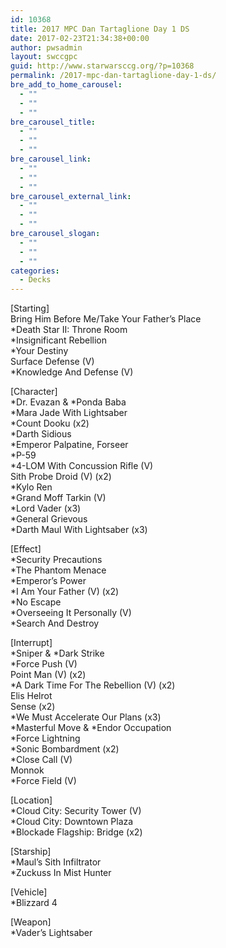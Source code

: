 ```yaml
---
id: 10368
title: 2017 MPC Dan Tartaglione Day 1 DS
date: 2017-02-23T21:34:38+00:00
author: pwsadmin
layout: swccgpc
guid: http://www.starwarsccg.org/?p=10368
permalink: /2017-mpc-dan-tartaglione-day-1-ds/
bre_add_to_home_carousel:
  - ""
  - ""
  - ""
bre_carousel_title:
  - ""
  - ""
  - ""
bre_carousel_link:
  - ""
  - ""
  - ""
bre_carousel_external_link:
  - ""
  - ""
  - ""
bre_carousel_slogan:
  - ""
  - ""
  - ""
categories:
  - Decks
---
```

[Starting]  
Bring Him Before Me/Take Your Father&#8217;s Place  
*Death Star II: Throne Room  
*Insignificant Rebellion  
*Your Destiny  
Surface Defense (V)  
*Knowledge And Defense (V)

[Character]  
\*Dr. Evazan & \*Ponda Baba  
*Mara Jade With Lightsaber  
*Count Dooku (x2)  
*Darth Sidious  
*Emperor Palpatine, Forseer  
*P-59  
*4-LOM With Concussion Rifle (V)  
Sith Probe Droid (V) (x2)  
*Kylo Ren  
*Grand Moff Tarkin (V)  
*Lord Vader (x3)  
*General Grievous  
*Darth Maul With Lightsaber (x3)

[Effect]  
*Security Precautions  
*The Phantom Menace  
*Emperor&#8217;s Power  
*I Am Your Father (V) (x2)  
*No Escape  
*Overseeing It Personally (V)  
*Search And Destroy

[Interrupt]  
\*Sniper & \*Dark Strike  
*Force Push (V)  
Point Man (V) (x2)  
*A Dark Time For The Rebellion (V) (x2)  
Elis Helrot  
Sense (x2)  
*We Must Accelerate Our Plans (x3)  
\*Masterful Move & \*Endor Occupation  
*Force Lightning  
*Sonic Bombardment (x2)  
*Close Call (V)  
Monnok  
*Force Field (V)

[Location]  
*Cloud City: Security Tower (V)  
*Cloud City: Downtown Plaza  
*Blockade Flagship: Bridge (x2)

[Starship]  
*Maul&#8217;s Sith Infiltrator  
*Zuckuss In Mist Hunter

[Vehicle]  
*Blizzard 4

[Weapon]  
*Vader&#8217;s Lightsaber